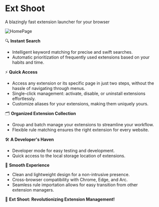 # Ext Shoot 
A blazingly fast extension launcher for your browser

![HomePage](https://github.com/WtecHtec/ext-shoot/assets/50035229/fcfd51b3-5673-4ed9-96c7-faf35a33986d)

🔍 **Instant Search**
* Intelligent keyword matching for precise and swift searches.
* Automatic prioritization of frequently used extensions based on your habits and time.

⚡️ **Quick Access**
* Access any extension or its specific page in just two steps, without the hassle of navigating through menus.
* Single-click management: activate, disable, or uninstall extensions effortlessly.
* Customize aliases for your extensions, making them uniquely yours.

🗂️ **Organized Extension Collection**
* Group and batch manage your extensions to streamline your workflow.
* Flexible rule matching ensures the right extension for every website.

🛠️ **A Developer's Haven**
* Developer mode for easy testing and development.
* Quick access to the local storage location of extensions.

🚀 **Smooth Experience**
* Clean and lightweight design for a non-intrusive presence.
* Cross-browser compatibility with Chrome, Edge, and Arc.
* Seamless rule importation allows for easy transition from other extension managers.

💌 **Ext Shoot: Revolutionizing Extension Management!**

